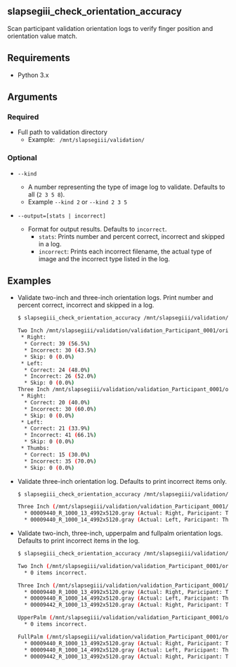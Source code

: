 slapsegiii_check_orientation_accuracy
--------------------------------------

Scan participant validation orientation logs to verify finger position and orientation value match.

## Requirements

 * Python 3.x

## Arguments

### Required

 * Full path to validation directory
    * Example: ` /mnt/slapsegiii/validation/`

### Optional

 * `--kind`
   * A number representing the type of image log to validate. Defaults to all (`2 3 5 8`).
   * Example `--kind 2` or `--kind 2 3 5`

 * `--output=[stats | incorrect]`
    * Format for output results. Defaults to `incorrect`.
        * `stats`: Prints number and percent correct, incorrect and skipped in a log.
        * `incorrect`: Prints each incorrect filename, the actual type of image and the incorrect type listed in the log.


## Examples

 * Validate two-inch and three-inch orientation logs. Print number and percent correct, incorrect and skipped in a log.
   ```bash
   $ slapsegiii_check_orientation_accuracy /mnt/slapsegiii/validation/ --kind 2 3 --output=stats
   
   Two Inch /mnt/slapsegiii/validation/validation_Participant_0001/orientation-2.log:
    * Right:
     * Correct: 39 (56.5%)
     * Incorrect: 30 (43.5%)
     * Skip: 0 (0.0%)
    * Left:
     * Correct: 24 (48.0%)
     * Incorrect: 26 (52.0%)
     * Skip: 0 (0.0%)  
   Three Inch /mnt/slapsegiii/validation/validation_Participant_0001/orientation-3.log:
    * Right:
     * Correct: 20 (40.0%)
     * Incorrect: 30 (60.0%)
     * Skip: 0 (0.0%)
    * Left:
     * Correct: 21 (33.9%)
     * Incorrect: 41 (66.1%)
     * Skip: 0 (0.0%)
    * Thumbs:
     * Correct: 15 (30.0%)
     * Incorrect: 35 (70.0%)
     * Skip: 0 (0.0%)  
   ```
 * Validate three-inch orientation log. Defaults to print incorrect items only.
   ```bash
   $ slapsegiii_check_orientation_accuracy /mnt/slapsegiii/validation/ --kind 3
   
   Three Inch (/mnt/slapsegiii/validation/validation_Participant_0001/orientation-3.log):
     * 00009440_R_1000_13_4992x5120.gray (Actual: Right, Paricipant: Thumbs)
     * 00009440_R_1000_14_4992x5120.gray (Actual: Left, Paricipant: Thumbs)
   ```
 * Validate two-inch, three-inch, upperpalm and fullpalm orientation logs. Defaults to print incorrect items in the log.
   ```bash
   $ slapsegiii_check_orientation_accuracy /mnt/slapsegiii/validation/
   
   Two Inch (/mnt/slapsegiii/validation/validation_Participant_0001/orientation-2.log):
     * 0 items incorrect.
   
   Three Inch (/mnt/slapsegiii/validation/validation_Participant_0001/orientation-3.log):
     * 00009440_R_1000_13_4992x5120.gray (Actual: Right, Paricipant: Thumbs)
     * 00009440_R_1000_14_4992x5120.gray (Actual: Left, Paricipant: Thumbs)
     * 00009442_R_1000_13_4992x5120.gray (Actual: Right, Paricipant: Thumbs)
   
   UpperPalm (/mnt/slapsegiii/validation/validation_Participant_0001/orientation-5.log):
     * 0 items incorrect.
   
   FullPalm (/mnt/slapsegiii/validation/validation_Participant_0001/orientation-8.log):
     * 00009440_R_1000_13_4992x5120.gray (Actual: Right, Paricipant: Thumbs)
     * 00009440_R_1000_14_4992x5120.gray (Actual: Left, Paricipant: Thumbs)
     * 00009442_R_1000_13_4992x5120.gray (Actual: Right, Paricipant: Thumbs)
   ```
